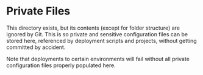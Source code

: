 # Private Files

This directory exists, but its contents (except for folder structure) are ignored by Git. This is so private and
sensitive configuration files can be stored here, referenced by deployment scripts and projects, without getting
committed by accident.

Note that deployments to certain environments will fail without all private configuration files properly populated here.